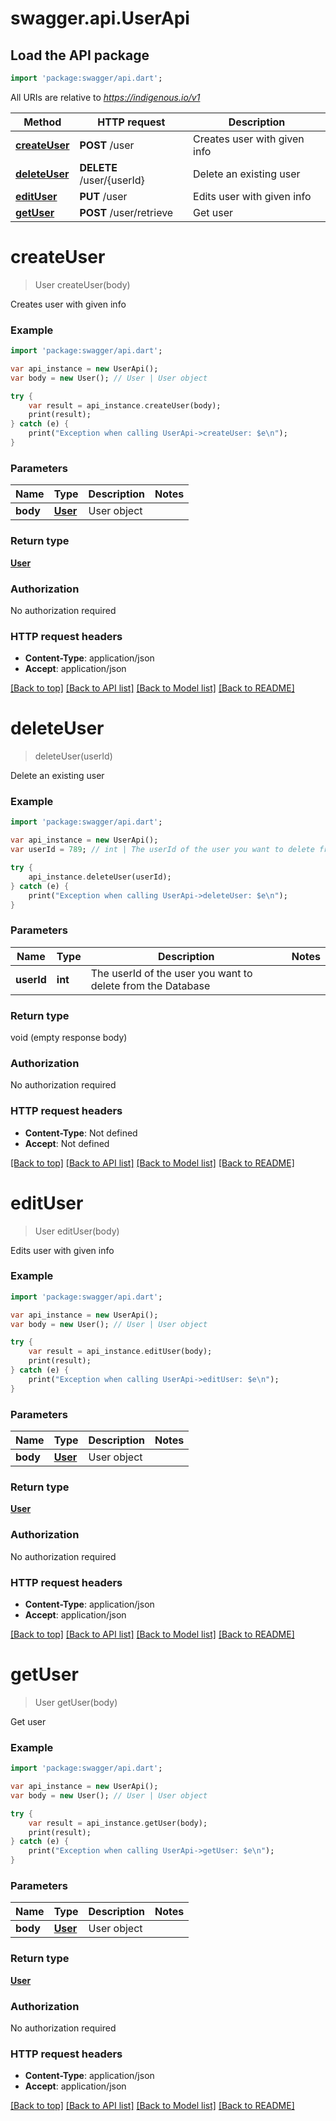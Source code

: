 # swagger.api.UserApi

## Load the API package
```dart
import 'package:swagger/api.dart';
```

All URIs are relative to *https://indigenous.io/v1*

Method | HTTP request | Description
------------- | ------------- | -------------
[**createUser**](UserApi.md#createUser) | **POST** /user | Creates user with given info
[**deleteUser**](UserApi.md#deleteUser) | **DELETE** /user/{userId} | Delete an existing user
[**editUser**](UserApi.md#editUser) | **PUT** /user | Edits user with given info
[**getUser**](UserApi.md#getUser) | **POST** /user/retrieve | Get user

# **createUser**
> User createUser(body)

Creates user with given info

### Example
```dart
import 'package:swagger/api.dart';

var api_instance = new UserApi();
var body = new User(); // User | User object

try {
    var result = api_instance.createUser(body);
    print(result);
} catch (e) {
    print("Exception when calling UserApi->createUser: $e\n");
}
```

### Parameters

Name | Type | Description  | Notes
------------- | ------------- | ------------- | -------------
 **body** | [**User**](User.md)| User object | 

### Return type

[**User**](User.md)

### Authorization

No authorization required

### HTTP request headers

 - **Content-Type**: application/json
 - **Accept**: application/json

[[Back to top]](#) [[Back to API list]](../README.md#documentation-for-api-endpoints) [[Back to Model list]](../README.md#documentation-for-models) [[Back to README]](../README.md)

# **deleteUser**
> deleteUser(userId)

Delete an existing user

### Example
```dart
import 'package:swagger/api.dart';

var api_instance = new UserApi();
var userId = 789; // int | The userId of the user you want to delete from the Database

try {
    api_instance.deleteUser(userId);
} catch (e) {
    print("Exception when calling UserApi->deleteUser: $e\n");
}
```

### Parameters

Name | Type | Description  | Notes
------------- | ------------- | ------------- | -------------
 **userId** | **int**| The userId of the user you want to delete from the Database | 

### Return type

void (empty response body)

### Authorization

No authorization required

### HTTP request headers

 - **Content-Type**: Not defined
 - **Accept**: Not defined

[[Back to top]](#) [[Back to API list]](../README.md#documentation-for-api-endpoints) [[Back to Model list]](../README.md#documentation-for-models) [[Back to README]](../README.md)

# **editUser**
> User editUser(body)

Edits user with given info

### Example
```dart
import 'package:swagger/api.dart';

var api_instance = new UserApi();
var body = new User(); // User | User object

try {
    var result = api_instance.editUser(body);
    print(result);
} catch (e) {
    print("Exception when calling UserApi->editUser: $e\n");
}
```

### Parameters

Name | Type | Description  | Notes
------------- | ------------- | ------------- | -------------
 **body** | [**User**](User.md)| User object | 

### Return type

[**User**](User.md)

### Authorization

No authorization required

### HTTP request headers

 - **Content-Type**: application/json
 - **Accept**: application/json

[[Back to top]](#) [[Back to API list]](../README.md#documentation-for-api-endpoints) [[Back to Model list]](../README.md#documentation-for-models) [[Back to README]](../README.md)

# **getUser**
> User getUser(body)

Get user

### Example
```dart
import 'package:swagger/api.dart';

var api_instance = new UserApi();
var body = new User(); // User | User object

try {
    var result = api_instance.getUser(body);
    print(result);
} catch (e) {
    print("Exception when calling UserApi->getUser: $e\n");
}
```

### Parameters

Name | Type | Description  | Notes
------------- | ------------- | ------------- | -------------
 **body** | [**User**](User.md)| User object | 

### Return type

[**User**](User.md)

### Authorization

No authorization required

### HTTP request headers

 - **Content-Type**: application/json
 - **Accept**: application/json

[[Back to top]](#) [[Back to API list]](../README.md#documentation-for-api-endpoints) [[Back to Model list]](../README.md#documentation-for-models) [[Back to README]](../README.md)


